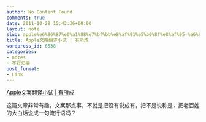 ```yaml
---
author: No Content Found
comments: true
date: 2011-10-29 15:43:36+00:00
layout: note
slug: apple%e6%96%87%e6%a1%88%e7%bf%bb%e8%af%91%e5%b0%8f%e8%af%95-%e6%9c%89%e6%89%80%e6%88%90
title: Apple文案翻译小试 | 有所成
wordpress_id: 6538
categories:
- notes
- 不好归类
post_format:
- Link
---
```


[Apple文案翻译小试 | 有所成](https://ibeca.me/2010/06/27/apple-copywriting-interpret/#more-396)

这篇文章非常有趣，文案那点事，不就是把没有说成有，把不是说称是，把老百姓的大白话说成一句流行语吗？
